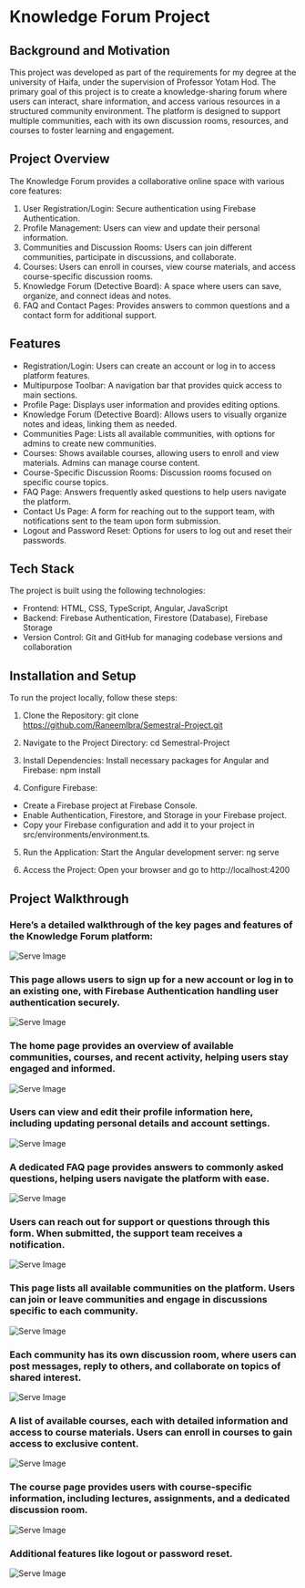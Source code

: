 
# Knowledge Forum Project



## Background and Motivation

This project was developed as part of the requirements for my degree at the university of Haifa, under the supervision of Professor Yotam Hod. The primary goal of this project is to create a knowledge-sharing forum where users can interact, share information, and access various resources in a structured community environment. The platform is designed to support multiple communities, each with its own discussion rooms, resources, and courses to foster learning and engagement.
## Project Overview

The Knowledge Forum provides a collaborative online space with various core features:

1. User Registration/Login: Secure authentication using Firebase Authentication.
2. Profile Management: Users can view and update their personal information.
3. Communities and Discussion Rooms: Users can join different communities, participate in discussions, and collaborate.
4. Courses: Users can enroll in courses, view course materials, and access course-specific discussion rooms.
5. Knowledge Forum (Detective Board): A space where users can save, organize, and connect ideas and notes.
6. FAQ and Contact Pages: Provides answers to common questions and a contact form for additional support.
## Features
* Registration/Login: Users can create an account or log in to access platform features.
* Multipurpose Toolbar: A navigation bar that provides quick access to main sections.
* Profile Page: Displays user information and provides editing options.
* Knowledge Forum (Detective Board): Allows users to visually organize notes and ideas, linking them as needed.
* Communities Page: Lists all available communities, with options for admins to create new communities.
* Courses: Shows available courses, allowing users to enroll and view materials. Admins can manage course content.
* Course-Specific Discussion Rooms: Discussion rooms focused on specific course topics.
* FAQ Page: Answers frequently asked questions to help users navigate the platform.
* Contact Us Page: A form for reaching out to the support team, with notifications sent to the team upon form submission.
* Logout and Password Reset: Options for users to log out and reset their passwords.
## Tech Stack

The project is built using the following technologies:

* Frontend: HTML, CSS, TypeScript, Angular, JavaScript
* Backend: Firebase Authentication, Firestore (Database), Firebase Storage
* Version Control: Git and GitHub for managing codebase versions and collaboration

## Installation and Setup
To run the project locally, follow these steps:
1. Clone the Repository:
    git clone https://github.com/RaneemIbra/Semestral-Project.git

2. Navigate to the Project Directory:
    cd Semestral-Project

3. Install Dependencies: Install necessary packages for Angular and Firebase:
    npm install

4. Configure Firebase:

* Create a Firebase project at Firebase Console.
* Enable Authentication, Firestore, and Storage in your Firebase project.
* Copy your Firebase configuration and add it to your project in src/environments/environment.ts.

5. Run the Application: Start the Angular development server:
    ng serve

6. Access the Project:
    Open your browser and go to http://localhost:4200

## Project Walkthrough

### Here’s a detailed walkthrough of the key pages and features of the Knowledge Forum platform:

![Serve Image](src/assets/serve.png)

### This page allows users to sign up for a new account or log in to an existing one, with Firebase Authentication handling user authentication securely.

![Serve Image](src/assets/login_register.png)

### The home page provides an overview of available communities, courses, and recent activity, helping users stay engaged and informed.

![Serve Image](src/assets/home.png)

### Users can view and edit their profile information here, including updating personal details and account settings.

![Serve Image](src/assets/profile.png)

### A dedicated FAQ page provides answers to commonly asked questions, helping users navigate the platform with ease.
![Serve Image](src/assets/faq.png)

### Users can reach out for support or questions through this form. When submitted, the support team receives a notification.

![Serve Image](src/assets/contact.png)

### This page lists all available communities on the platform. Users can join or leave communities and engage in discussions specific to each community.

![Serve Image](src/assets/communities.png)

### Each community has its own discussion room, where users can post messages, reply to others, and collaborate on topics of shared interest.

![Serve Image](src/assets/discussions.png)

### A list of available courses, each with detailed information and access to course materials. Users can enroll in courses to gain access to exclusive content.

![Serve Image](src/assets/course_list.png)

### The course page provides users with course-specific information, including lectures, assignments, and a dedicated discussion room.

![Serve Image](src/assets/course.png)

### Additional features like logout or password reset.

![Serve Image](src/assets/extras.png)